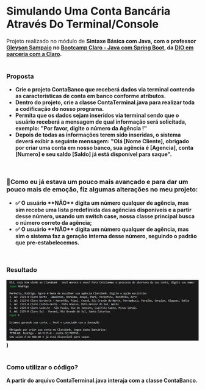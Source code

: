 # Simulando Uma Conta Bancária Através Do Terminal/Console

Projeto realizado no módulo de <b>Sintaxe Básica com Java<b>, com o professor <a href="https://github.com/glysns">Gleyson Sampaio</a> no <a href="[https://www.dio.me/bootcamp/coding-future-gft-desenvolvimento-java-com-ia](https://www.dio.me/bootcamp/coding-the-future-claro-java-spring-boot)">Bootcamp Claro - Java com Spring Boot</a>, da <a href="https://www.dio.me/">DIO em parceria com a Claro</a>.
<br><br>
### Proposta
<ul>
  <li>Crie o projeto ContaBanco que receberá dados via terminal contendo as características de conta em banco conforme atributos.</li>  
  <li>Dentro do projeto, crie a classe ContaTerminal.java para realizar toda a codificação do nosso programa.</li>  
  <li>Permita que os dados sejam inseridos via terminal sendo que o usuário receberá a mensagem de qual informação será solicitada, exemplo: "Por favor, digite o número da Agência !"</li>  
  <li>Depois de todas as informações terem sido inseridas, o sistema deverá exibir a seguinte mensagem: "Olá [Nome Cliente], obrigado por criar uma conta em nosso banco, sua agência é [Agencia], conta [Numero] e seu saldo [Saldo] já está disponível para saque".</li>  
</ul>
<br>

### 🚀Como eu já estava um pouco mais avançado e para dar um pouco mais de emoção, fiz algumas alterações no meu projeto:
<ul>
  <li>✅ O usuário **NÃO** digita um número qualquer de agência, mas sim recebe uma lista predefinida das agências disponíveis e a partir desse número, usando um switch case, nossa classe principal busca o número correto da agência; </li>
  <li>✅ O usuário **NÃO** digita um número qualquer de agência, mas sim o sistema faz a geração interna desse número, seguindo o padrão que pre-estabelecemos.</li>
</ul>
<br>

### Resultado
![terminal](https://github.com/bmattosrs/dio-trilha-java-basico/blob/main/ContaBanco/src/clarobank-cli.jpg))
<br><br>

### Como utilizar o código?
A partir do arquivo ContaTerminal.java interaja com a classe ContaBanco. 
